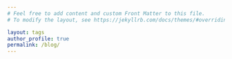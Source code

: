 ```yaml
---
# Feel free to add content and custom Front Matter to this file.
# To modify the layout, see https://jekyllrb.com/docs/themes/#overriding-theme-defaults

layout: tags
author_profile: true
permalink: /blog/
---
```


